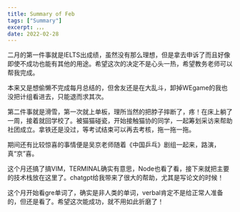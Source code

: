 ```yaml
---
title: Summary of Feb
tags: ["Summary"]
excerpt: ，，，
date: 2022-02-28
---
```

二月的第一件事就是IELTS出成绩，虽然没有那么理想，但是拿去申诉了而且好像即使不成功也能有其他的用途。希望这次的决定不是心头一热，希望教务老师可以帮我完成。

本来又是想偷懒不完成每月总结的，但舍友还是在大乱斗，卸掉WEgame的我也没把计组看进去，只能退而求其次。

第二件事就是滑雪，第一次就上单板，理所当然的把脖子摔断了，疼！在床上躺了一周，接着就回学校了。被猫猫碰瓷，开始接触猫协的同学，一起筹划采访来帮助社团成立。拿铁还是没过，等考试结束可以再去考核，拖一拖一拖。

期间还有比较惊喜的事情便是吴京老师随着《中国乒乓》剧组一起来，路演，真“京”喜。

这个月还搞了搞VIM，TERMINAL确实有意思，Node也看了看，接下来就把主要的技术栈放在这里了。chatgpt给我带来了很大的帮助，尤其是写论文的时候！

这个月开始看gre单词了，确实是非人类的单词，verbal肯定不是给正常人准备的，但还是看了。希望这次能成功，就不用如此折磨了！